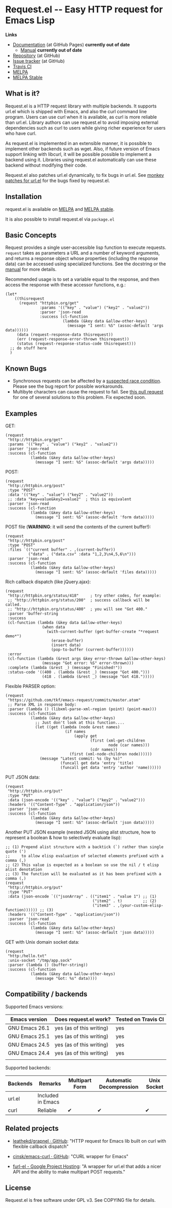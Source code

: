 # Request.el -- Easy HTTP request for Emacs Lisp

**Links**

- [Documentation](http://tkf.github.com/emacs-request/) (at GitHub
  Pages) **currently out of date**
    - [Manual](http://tkf.github.com/emacs-request/manual.html) **currently out of date**
- [Repository](https://github.com/tkf/emacs-request) (at GitHub)
- [Issue tracker](https://github.com/tkf/emacs-request/issues) (at
  GitHub)
- [Travis CI](https://travis-ci.org/#!/tkf/emacs-request)
- [MELPA](https://melpa.org/#/request)
- [MELPA Stable](https://stable.melpa.org/#/request)

## What is it?

Request.el is a HTTP request library with multiple backends. It supports url.el which is shipped with Emacs, and also the curl command line program. Users can use curl when it is available, as curl is more reliable than url.el. Library authors can use request.el to avoid imposing external dependencies such as curl to users while giving richer experience for users who have curl.

As request.el is implemented in an extensible manner, it is possible to implement other backends such as wget. Also, if future version of Emacs support linking with libcurl, it will be possible possible to implement a backend using it. Libraries using request.el automatically can use these backend without modifying their code.

Request.el also patches url.el dynamically, to fix bugs in url.el. See
[monkey patches for
url.el](http://tkf.github.io/emacs-request/#monkey-patches-for-url-el)
for the bugs fixed by request.el.

## Installation

request.el is available on [MELPA](https://melpa.org/) and [MELPA
stable](https://stable.melpa.org).

It is also possible to install request.el via `package.el`

## Basic Concepts

Request provides a single user-accessible lisp function to execute requests. `request` takes as parameters a URL and a number of keyword arguments, and returns a response object whose properties (including the response data) can be accessed using specialized functions. See the docstring or the [manual](http://tkf.github.io/emacs-request/manual.html#api) for more details. 

Recommended usage is to set a variable equal to the response, and then access the response with these accessor functions, e.g.:

``` emacs-lisp
(let*
    ((thisrequest
      (request "httpbin.org/get"
               :params '(("key" . "value") ("key2" . "value2"))
               :parser 'json-read
               :success (cl-function
                         (lambda (&key data &allow-other-keys)
                           (message "I sent: %S" (assoc-default 'args data))))))
     (data (request-response-data thisrequest))
     (err (request-response-error-thrown thisrequest))
     (status (request-response-status-code thisrequest)))
  ;; do stuff here
  )
```

## Known Bugs

- Synchronous requests can be affected by a [suspected race condition](https://github.com/tkf/emacs-request/issues/92). Please see the bug report for possible workarounds. 
- Multibyte characters can cause the request to fail.  See [this pull request](https://github.com/tkf/emacs-request/pull/85) for one of several solutions to this problem. Fix expected soon. 



## Examples

GET:

```emacs-lisp
(request
 "http://httpbin.org/get"
 :params '(("key" . "value") ("key2" . "value2"))
 :parser 'json-read
 :success (cl-function
           (lambda (&key data &allow-other-keys)
             (message "I sent: %S" (assoc-default 'args data)))))
```

POST:

```emacs-lisp
(request
 "http://httpbin.org/post"
 :type "POST"
 :data '(("key" . "value") ("key2" . "value2"))
 ;; :data "key=value&key2=value2"  ; this is equivalent
 :parser 'json-read
 :success (cl-function
           (lambda (&key data &allow-other-keys)
             (message "I sent: %S" (assoc-default 'form data)))))
```

POST file (**WARNING**: it will send the contents of the current
buffer\!):

```emacs-lisp
(request
 "http://httpbin.org/post"
 :type "POST"
 :files `(("current buffer" . ,(current-buffer))
          ("data" . ("data.csv" :data "1,2,3\n4,5,6\n")))
 :parser 'json-read
 :success (cl-function
           (lambda (&key data &allow-other-keys)
             (message "I sent: %S" (assoc-default 'files data)))))
```

Rich callback dispatch (like
<span class="title-ref">jQuery.ajax</span>):

```emacs-lisp
(request
 "http://httpbin.org/status/418"     ; try other codes, for example:
 ;; "http://httpbin.org/status/200"  ; success callback will be called.
 ;; "http://httpbin.org/status/400"  ; you will see "Got 400."
 :parser 'buffer-string
 :success
 (cl-function (lambda (&key data &allow-other-keys)
                (when data
                  (with-current-buffer (get-buffer-create "*request demo*")
                    (erase-buffer)
                    (insert data)
                    (pop-to-buffer (current-buffer))))))
 :error
 (cl-function (lambda (&rest args &key error-thrown &allow-other-keys)
                (message "Got error: %S" error-thrown)))
 :complete (lambda (&rest _) (message "Finished!"))
 :status-code '((400 . (lambda (&rest _) (message "Got 400.")))
                (418 . (lambda (&rest _) (message "Got 418.")))))
```

Flexible PARSER option:

```emacs-lisp
(request
 "https://github.com/tkf/emacs-request/commits/master.atom"
 ;; Parse XML in response body:
 :parser (lambda () (libxml-parse-xml-region (point) (point-max)))
 :success (cl-function
           (lambda (&key data &allow-other-keys)
             ;; Just don't look at this function....
             (let ((get (lambda (node &rest names)
                          (if names
                              (apply get
                                     (first (xml-get-children
                                             node (car names)))
                                     (cdr names))
                            (first (xml-node-children node))))))
               (message "Latest commit: %s (by %s)"
                        (funcall get data 'entry 'title)
                        (funcall get data 'entry 'author 'name))))))
```

PUT JSON data:

```emacs-lisp
(request
 "http://httpbin.org/put"
 :type "PUT"
 :data (json-encode '(("key" . "value") ("key2" . "value2")))
 :headers '(("Content-Type" . "application/json"))
 :parser 'json-read
 :success (cl-function
           (lambda (&key data &allow-other-keys)
             (message "I sent: %S" (assoc-default 'json data)))))
```

Another PUT JSON example (nested JSON using alist structure, how to represent a boolean & how to selectively evaluate lisp):

```emacs-lis
;; (1) Prepend alist structure with a backtick (`) rather than single quote (')
;;     to allow elisp evaluation of selected elements prefixed with a comma (,)
;; (2) This value is expected as a boolean so use the nil / t elisp alist denotation
;; (3) The function will be evaluated as it has been prefixed with a comma (,)
(request
 "http://httpbin.org/put"
 :type "PUT"
 :data (json-encode `(("jsonArray" . (("item1" . "value 1") ;; (1)
                                      ("item2" . t)         ;; (2)
                                      ("item3" . ,(your-custom-elisp-function)))))) ;; (3)
 :headers '(("Content-Type" . "application/json"))
 :parser 'json-read
 :success (cl-function
           (lambda (&key data &allow-other-keys)
             (message "I sent: %S" (assoc-default 'json data)))))
```

GET with Unix domain socket data:

```emacs-lisp
(request
 "http:/hello.txt"
 :unix-socket "/tmp/app.sock"
 :parser (lambda () (buffer-string))
 :success (cl-function
           (lambda (&key data &allow-other-keys)
             (message "Got: %s" data))))
```

## Compatibility / backends

Supported Emacs versions:

| Emacs version           | Does request.el work?        | Tested on Travis CI     |
| ----------------------- | ---------------------------- | ----------------------- |
| GNU Emacs 26.1          | yes (as of this writing)     | yes                     |
| GNU Emacs 25.1          | yes (as of this writing)     | yes                     |
| GNU Emacs 24.5          | yes (as of this writing)     | yes                     |
| GNU Emacs 24.4          | yes (as of this writing)     | yes                     |
|                         |                              |                         |

Supported backends:

| Backends | Remarks           | Multipart Form | Automatic Decompression | Unix Socket |
|----------|-------------------|----------------|-------------------------|-------------|
| url.el   | Included in Emacs |                |                         |             |
| curl     | Reliable          | ✔              | ✔                       | ✔           |


## Related projects

- [leathekd/grapnel · GitHub](https://github.com/leathekd/grapnel):   "HTTP request for Emacs lib built on curl with flexible callback dispatch"

- [cinsk/emacs-curl · GitHub](https://github.com/cinsk/emacs-curl):   "CURL wrapper for Emacs"

- [furl-el - Google Project
  Hosting](http://code.google.com/p/furl-el/):  "A wrapper for url.el that adds a nicer API and the ability to make multipart POST requests."
## License

Request.el is free software under GPL v3. See COPYING file for details.
